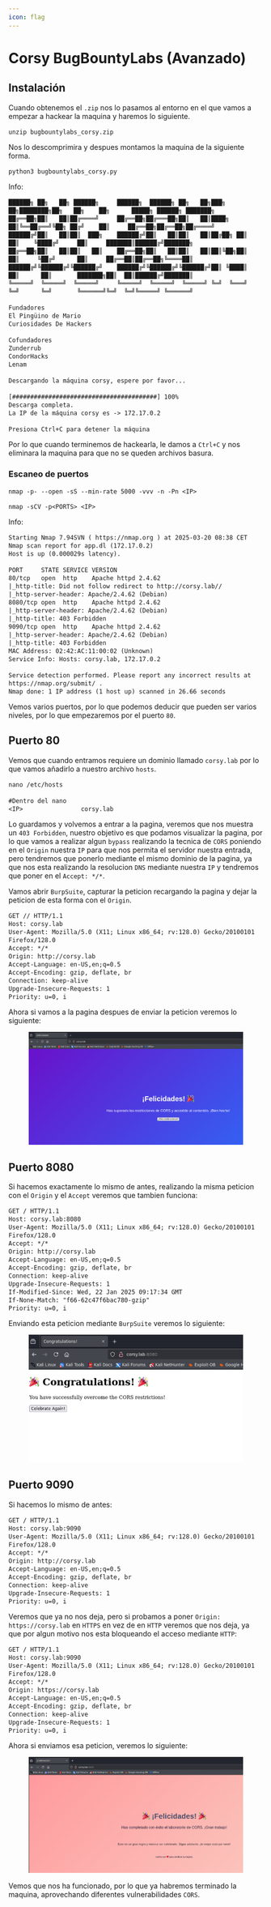 ```yaml
---
icon: flag
---
```


# Corsy BugBountyLabs (Avanzado)

## Instalación

Cuando obtenemos el `.zip` nos lo pasamos al entorno en el que vamos a empezar a hackear la maquina y haremos lo siguiente.

```shell
unzip bugbountylabs_corsy.zip
```

Nos lo descomprimira y despues montamos la maquina de la siguiente forma.

```shell
python3 bugbountylabs_corsy.py
```

Info:

```
██████╗ ██╗   ██╗ ██████╗     ██████╗  ██████╗ ██╗   ██╗███╗   ██╗████████╗██╗   ██╗    ██╗      █████╗ ██████╗ ███████╗
██╔══██╗██║   ██║██╔════╝     ██╔══██╗██╔═══██╗██║   ██║████╗  ██║╚══██╔══╝╚██╗ ██╔╝    ██║     ██╔══██╗██╔══██╗██╔════╝
██████╔╝██║   ██║██║  ███╗    ██████╔╝██║   ██║██║   ██║██╔██╗ ██║   ██║    ╚████╔╝     ██║     ███████║██████╔╝███████╗
██╔══██╗██║   ██║██║   ██║    ██╔══██╗██║   ██║██║   ██║██║╚██╗██║   ██║     ╚██╔╝      ██║     ██╔══██║██╔══██╗╚════██║
██████╔╝╚██████╔╝╚██████╔╝    ██████╔╝╚██████╔╝╚██████╔╝██║ ╚████║   ██║      ██║       ███████╗██║  ██║██████╔╝███████║
╚═════╝  ╚═════╝  ╚═════╝     ╚═════╝  ╚═════╝  ╚═════╝ ╚═╝  ╚═══╝   ╚═╝      ╚═╝       ╚══════╝╚═╝  ╚═╝╚═════╝ ╚══════╝

Fundadores
El Pingüino de Mario
Curiosidades De Hackers

Cofundadores
Zunderrub
CondorHacks
Lenam

Descargando la máquina corsy, espere por favor...

[########################################] 100%
Descarga completa.
La IP de la máquina corsy es -> 172.17.0.2

Presiona Ctrl+C para detener la máquina
```

Por lo que cuando terminemos de hackearla, le damos a `Ctrl+C` y nos eliminara la maquina para que no se queden archivos basura.

### Escaneo de puertos

```shell
nmap -p- --open -sS --min-rate 5000 -vvv -n -Pn <IP>
```

```shell
nmap -sCV -p<PORTS> <IP>
```

Info:

```
Starting Nmap 7.94SVN ( https://nmap.org ) at 2025-03-20 08:38 CET
Nmap scan report for app.dl (172.17.0.2)
Host is up (0.000029s latency).

PORT     STATE SERVICE VERSION
80/tcp   open  http    Apache httpd 2.4.62
|_http-title: Did not follow redirect to http://corsy.lab//
|_http-server-header: Apache/2.4.62 (Debian)
8080/tcp open  http    Apache httpd 2.4.62
|_http-server-header: Apache/2.4.62 (Debian)
|_http-title: 403 Forbidden
9090/tcp open  http    Apache httpd 2.4.62
|_http-server-header: Apache/2.4.62 (Debian)
|_http-title: 403 Forbidden
MAC Address: 02:42:AC:11:00:02 (Unknown)
Service Info: Hosts: corsy.lab, 172.17.0.2

Service detection performed. Please report any incorrect results at https://nmap.org/submit/ .
Nmap done: 1 IP address (1 host up) scanned in 26.66 seconds
```

Vemos varios puertos, por lo que podemos deducir que pueden ser varios niveles, por lo que empezaremos por el puerto `80`.

## Puerto 80

Vemos que cuando entramos requiere un dominio llamado `corsy.lab` por lo que vamos añadirlo a nuestro archivo `hosts`.

```shell
nano /etc/hosts

#Dentro del nano
<IP>                corsy.lab
```

Lo guardamos y volvemos a entrar a la pagina, veremos que nos muestra un `403 Forbidden`, nuestro objetivo es que podamos visualizar la pagina, por lo que vamos a realizar algun `bypass` realizando la tecnica de `CORS` poniendo en el `Origin` nuestra `IP` para que nos permita el servidor nuestra entrada, pero tendremos que ponerlo mediante el mismo dominio de la pagina, ya que nos esta realizando la resolucion `DNS` mediante nuestra `IP` y tendremos que poner en el `Accept: */*`.

Vamos abrir `BurpSuite`, capturar la peticion recargando la pagina y dejar la peticion de esta forma con el `Origin`.

```
GET // HTTP/1.1
Host: corsy.lab
User-Agent: Mozilla/5.0 (X11; Linux x86_64; rv:128.0) Gecko/20100101 Firefox/128.0
Accept: */*
Origin: http://corsy.lab
Accept-Language: en-US,en;q=0.5
Accept-Encoding: gzip, deflate, br
Connection: keep-alive
Upgrade-Insecure-Requests: 1
Priority: u=0, i

```

Ahora si vamos a la pagina despues de enviar la peticion veremos lo siguiente:

<figure><img src="../../.gitbook/assets/image (322).png" alt=""><figcaption></figcaption></figure>

## Puerto 8080

Si hacemos exactamente lo mismo de antes, realizando la misma peticion con el `Origin` y el `Accept` veremos que tambien funciona:

```
GET / HTTP/1.1
Host: corsy.lab:8080
User-Agent: Mozilla/5.0 (X11; Linux x86_64; rv:128.0) Gecko/20100101 Firefox/128.0
Accept: */*
Origin: http://corsy.lab
Accept-Language: en-US,en;q=0.5
Accept-Encoding: gzip, deflate, br
Connection: keep-alive
Upgrade-Insecure-Requests: 1
If-Modified-Since: Wed, 22 Jan 2025 09:17:34 GMT
If-None-Match: "f66-62c47f6bac780-gzip"
Priority: u=0, i

```

Enviando esta peticion mediante `BurpSuite` veremos lo siguiente:

<figure><img src="../../.gitbook/assets/image (323).png" alt=""><figcaption></figcaption></figure>

## Puerto 9090

Si hacemos lo mismo de antes:

```
GET / HTTP/1.1
Host: corsy.lab:9090
User-Agent: Mozilla/5.0 (X11; Linux x86_64; rv:128.0) Gecko/20100101 Firefox/128.0
Accept: */*
Origin: http://corsy.lab
Accept-Language: en-US,en;q=0.5
Accept-Encoding: gzip, deflate, br
Connection: keep-alive
Upgrade-Insecure-Requests: 1
Priority: u=0, i

```

Veremos que ya no nos deja, pero si probamos a poner `Origin: https://corsy.lab` en `HTTPS` en vez de en `HTTP` veremos que nos deja, ya que por algun motivo nos esta bloqueando el acceso mediante `HTTP`:

```
GET / HTTP/1.1
Host: corsy.lab:9090
User-Agent: Mozilla/5.0 (X11; Linux x86_64; rv:128.0) Gecko/20100101 Firefox/128.0
Accept: */*
Origin: https://corsy.lab
Accept-Language: en-US,en;q=0.5
Accept-Encoding: gzip, deflate, br
Connection: keep-alive
Upgrade-Insecure-Requests: 1
Priority: u=0, i

```

Ahora si enviamos esa peticion, veremos lo siguiente:

<figure><img src="../../.gitbook/assets/image (324).png" alt=""><figcaption></figcaption></figure>

Vemos que nos ha funcionado, por lo que ya habremos terminado la maquina, aprovechando diferentes vulnerabilidades `CORS`.
